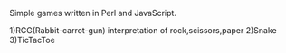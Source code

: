 Simple games written in Perl and JavaScript.

1)RCG(Rabbit-carrot-gun) interpretation of rock,scissors,paper
2)Snake
3)TicTacToe
